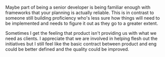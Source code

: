 Maybe part of being a senior developer is being familiar enough with frameworks that your planning is actually reliable. This is in contrast to someone still building proficiency who's less sure how things will need to be implemented and needs to figure it out as they go to a greater extent.

Sometimes I get the feeling that product isn't providing us with what we need as clients. I appreciate that we are involved in helping flesh out the initiatives but I still feel like the basic contract between product and eng could be better defined and the quality could be improved.